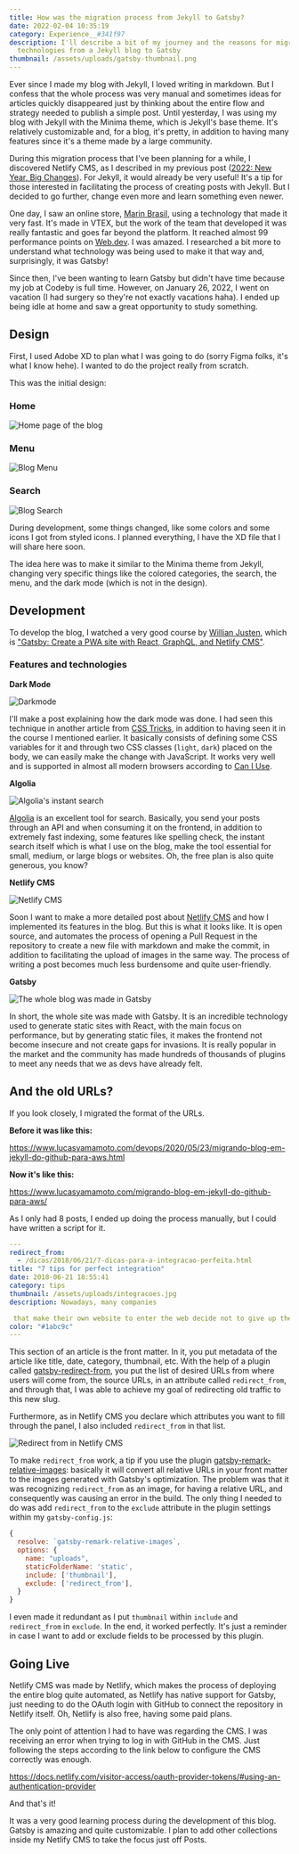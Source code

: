 ```yaml
---
title: How was the migration process from Jekyll to Gatsby?
date: 2022-02-04 10:35:19
category: Experience__#341f97
description: I'll describe a bit of my journey and the reasons for migrating
  technologies from a Jekyll blog to Gatsby
thumbnail: /assets/uploads/gatsby-thumbnail.png
---
```

Ever since I made my blog with Jekyll, I loved writing in markdown. But I confess that the whole process was very manual and sometimes ideas for articles quickly disappeared just by thinking about the entire flow and strategy needed to publish a simple post. Until yesterday, I was using my blog with Jekyll with the Minima theme, which is Jekyll's base theme. It's relatively customizable and, for a blog, it's pretty, in addition to having many features since it's a theme made by a large community.

During this migration process that I've been planning for a while, I discovered Netlify CMS, as I described in my previous post ([2022: New Year, Big Changes](https://www.lucasyamamoto.com/2022-ano-novo-grandes-mudancas/)). For Jekyll, it would already be very useful! It's a tip for those interested in facilitating the process of creating posts with Jekyll. But I decided to go further, change even more and learn something even newer.

One day, I saw an online store, [Marin Brasil](https://www.marinbrasil.com.br/), using a technology that made it very fast. It's made in VTEX, but the work of the team that developed it was really fantastic and goes far beyond the platform. It reached almost 99 performance points on [Web.dev](https://web.dev). I was amazed. I researched a bit more to understand what technology was being used to make it that way and, surprisingly, it was Gatsby!

Since then, I've been wanting to learn Gatsby but didn't have time because my job at Codeby is full time. However, on January 26, 2022, I went on vacation (I had surgery so they're not exactly vacations haha). I ended up being idle at home and saw a great opportunity to study something.

<!-- ADS -->

## Design

First, I used Adobe XD to plan what I was going to do (sorry Figma folks, it's what I know hehe). I wanted to do the project really from scratch.

This was the initial design:

### **Home**

![Home page of the blog](/assets/uploads/home-do-blog.png "Home page of the blog")

### **Menu**

![Blog Menu](/assets/uploads/menu-do-blog.png "Blog Menu")

### **Search**

![Blog Search](/assets/uploads/busca-do-blog.png "Blog Search")

During development, some things changed, like some colors and some icons I got from styled icons. I planned everything, I have the XD file that I will share here soon.

The idea here was to make it similar to the Minima theme from Jekyll, changing very specific things like the colored categories, the search, the menu, and the dark mode (which is not in the design).

## Development

To develop the blog, I watched a very good course by [Willian Justen](https://willianjusten.com.br/), which is ["Gatsby: Create a PWA site with React, GraphQL, and Netlify CMS"](https://www.udemy.com/course/gatsby-crie-um-site-pwa-com-react-graphql-e-netlify-cms/).

### Features and technologies

**Dark Mode**

![Darkmode](/assets/uploads/darkmode.png "Darkmode")

I'll make a post explaining how the dark mode was done. I had seen this technique in another article from [CSS Tricks](https://css-tricks.com/easy-dark-mode-and-multiple-color-themes-in-react/), in addition to having seen it in the course I mentioned earlier. It basically consists of defining some CSS variables for it and through two CSS classes (`light`, `dark`) placed on the body, we can easily make the change with JavaScript. It works very well and is supported in almost all modern browsers according to [Can I Use](https://caniuse.com/css-variables).

**Algolia**

![Algolia's instant search](/assets/uploads/screen-shot-2022-02-04-at-22.00.37.png "Algolia's instant search")

[Algolia](https://www.algolia.com/) is an excellent tool for search. Basically, you send your posts through an API and when consuming it on the frontend, in addition to extremely fast indexing, some features like spelling check, the instant search itself which is what I use on the blog, make the tool essential for small, medium, or large blogs or websites. Oh, the free plan is also quite generous, you know?

**Netlify CMS**

![Netlify CMS](/assets/uploads/screen-shot-2022-02-04-at-22.07.33.png "Netlify CMS")

Soon I want to make a more detailed post about [Netlify CMS](http://netlifycms.org/) and how I implemented its features in the blog. But this is what it looks like. It is open source, and automates the process of opening a Pull Request in the repository to create a new file with markdown and make the commit, in addition to facilitating the upload of images in the same way. The process of writing a post becomes much less burdensome and quite user-friendly.

**Gatsby**

![The whole blog was made in Gatsby](/assets/uploads/screen-shot-2022-02-04-at-22.20.15.png "The whole blog was made in Gatsby")

In short, the whole site was made with Gatsby. It is an incredible technology used to generate static sites with React, with the main focus on performance, but by generating static files, it makes the frontend not become insecure and not create gaps for invasions. It is really popular in the market and the community has made hundreds of thousands of plugins to meet any needs that we as devs have already felt.

## And the old URLs?

If you look closely, I migrated the format of the URLs.

**Before it was like this:**

[](https://www.lucasyamamoto.com/devops/2020/05/23/migrando-blog-em-jekyll-do-github-para-aws.html)<https://www.lucasyamamoto.com/devops/2020/05/23/migrando-blog-em-jekyll-do-github-para-aws.html>

**Now it's like this:**

[](https://www.lucasyamamoto.com/migrando-blog-em-jekyll-do-github-para-aws/)<https://www.lucasyamamoto.com/migrando-blog-em-jekyll-do-github-para-aws/>

As I only had 8 posts, I ended up doing the process manually, but I could have written a script for it.

```yaml
---
redirect_from:
  - /dicas/2018/06/21/7-dicas-para-a-integracao-perfeita.html
title: "7 tips for perfect integration"
date: 2018-06-21 18:55:41
category: tips
thumbnail: /assets/uploads/integracoes.jpg
description: Nowadays, many companies

 that make their own website to enter the web decide not to give up their ERP.
color: "#1abc9c"
---
```

This section of an article is the front matter. In it, you put metadata of the article like title, date, category, thumbnail, etc. With the help of a plugin called [gatsby-redirect-from](https://www.gatsbyjs.com/plugins/gatsby-redirect-from/), you put the list of desired URLs from where users will come from, the source URLs, in an attribute called `redirect_from`, and through that, I was able to achieve my goal of redirecting old traffic to this new slug.

Furthermore, as in Netlify CMS you declare which attributes you want to fill through the panel, I also included `redirect_from` in that list.

![Redirect from in Netlify CMS](/assets/uploads/redirect_from_gif.gif "Redirect from in Netlify CMS")

To make `redirect_from` work, a tip if you use the plugin [gatsby-remark-relative-images](https://www.gatsbyjs.com/plugins/gatsby-remark-relative-images/): basically it will convert all relative URLs in your front matter to the images generated with Gatsby's optimization. The problem was that it was recognizing `redirect_from` as an image, for having a relative URL, and consequently was causing an error in the build. The only thing I needed to do was add `redirect_from` to the `exclude` attribute in the plugin settings within my `gatsby-config.js`:

```jsx
{
  resolve: `gatsby-remark-relative-images`,
  options: {
    name: "uploads",
    staticFolderName: 'static',
    include: ['thumbnail'],
    exclude: ['redirect_from'],
  }
}
```

I even made it redundant as I put `thumbnail` within `include` and `redirect_from` in `exclude`. In the end, it worked perfectly. It's just a reminder in case I want to add or exclude fields to be processed by this plugin.

## Going Live

Netlify CMS was made by Netlify, which makes the process of deploying the entire blog quite automated, as Netlify has native support for Gatsby, just needing to do the OAuth login with GitHub to connect the repository in Netlify itself. Oh, Netlify is also free, having some paid plans.

The only point of attention I had to have was regarding the CMS. I was receiving an error when trying to log in with GitHub in the CMS. Just following the steps according to the link below to configure the CMS correctly was enough.

<https://docs.netlify.com/visitor-access/oauth-provider-tokens/#using-an-authentication-provider>

And that's it!

It was a very good learning process during the development of this blog. Gatsby is amazing and quite customizable. I plan to add other collections inside my Netlify CMS to take the focus just off Posts.
